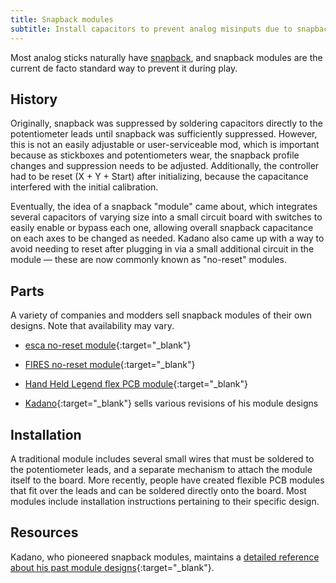 ```yaml
---
title: Snapback modules
subtitle: Install capacitors to prevent analog misinputs due to snapback.
---
```


Most analog sticks naturally have [snapback](/compendium/sticks/stickboxes#snapback), and snapback modules are the current de facto standard way to prevent it during play.

## History

Originally, snapback was suppressed by soldering capacitors directly to the potentiometer leads until snapback was sufficiently suppressed. However, this is not an easily adjustable or user-serviceable mod, which is important because as stickboxes and potentiometers wear, the snapback profile changes and suppression needs to be adjusted. Additionally, the controller had to be reset (X + Y + Start) after initializing, because the capacitance interfered with the initial calibration.

Eventually, the idea of a snapback "module" came about, which integrates several capacitors of varying size into a small circuit board with switches to easily enable or bypass each one, allowing overall snapback capacitance on each axes to be changed as needed. Kadano also came up with a way to avoid needing to reset after plugging in via a small additional circuit in the module — these are now commonly known as "no-reset" modules.

## Parts

A variety of companies and modders sell snapback modules of their own designs. Note that availability may vary.

- [esca no-reset module](https://www.etsy.com/listing/1063578642/esca-gamecube-controller-snapback){:target="\_blank"}

- [FIRES no-reset module](https://www.etsy.com/listing/1060466170/fires-no-reset-antisnapback-module-for){:target="\_blank"}

- [Hand Held Legend flex PCB module](https://handheldlegend.com/products/no-reset-snapback-mod-for-the-gamecube-controller-hand-held-legend?variant=39711300354182){:target="\_blank"}

- [Kadano](https://kadano.biz){:target="\_blank"} sells various revisions of his module designs

## Installation

A traditional module includes several small wires that must be soldered to the potentiometer leads, and a separate mechanism to attach the module itself to the board. More recently, people have created flexible PCB modules that fit over the leads and can be soldered directly onto the board. Most modules include installation instructions pertaining to their specific design.

## Resources

Kadano, who pioneered snapback modules, maintains a [detailed reference about his past module designs](https://kadano.net/SSBM/GCC/S2.html){:target="\_blank"}.
